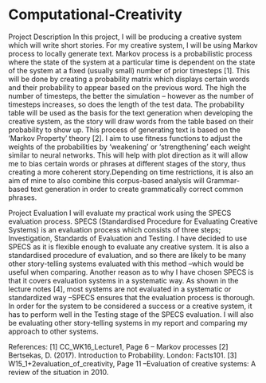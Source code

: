 # Computational-Creativity
Project Description 
In this project, I will be producing a creative system which will write short stories. 
For my creative system, I will be using Markov process to locally generate text. Markov process is a probabilistic process where the state of the system at a particular time is dependent on the state of the system at a fixed (usually small) number of prior timesteps [1]. This will be done by creating a probability matrix which displays certain words and their probability to appear based on the previous word. The high the number of timesteps, the better the simulation – however as the number of timesteps increases, so does the length of the test data. The probability table will be used as the basis for the text generation when developing the creative system, as the story will draw words from the table based on their probability to show up. This process of generating text is based on the ‘Markov Property’ theory [2]. I aim to use fitness functions to adjust the weights of the probabilities by ‘weakening’ or ‘strengthening’ each weight similar to neural networks.  This will help with plot direction as it will allow me to bias certain words or phrases at different stages of the story, thus creating a more coherent story.Depending on time restrictions, it is also an aim of mine to also combine this corpus-based analysis will Grammar-based text generation in order to create grammatically correct common phrases.

Project Evaluation 
I will evaluate my practical work using the SPECS evaluation process. SPECS (Standardised Procedure for Evaluating Creative Systems) is an evaluation process which consists of three steps; Investigation, Standards of Evaluation and Testing. 
I have decided to use SPECS as it is flexible enough to evaluate any creative system. It is also a standardised procedure of evaluation, and so there are likely to be many other story-telling systems evaluated with this method –which would be useful when comparing. Another reason as to why I have chosen SPECS is that it covers evaluation systems in a systematic way. As shown in the lecture notes [4], most systems are not evaluated in a systematic or standardized way –SPECS ensures that the evaluation process is thorough. 
In order for the system to be considered a success or a creative system, it has to perform well in the Testing stage of the SPECS evaluation. I will also be evaluating other story-telling systems in my report and comparing my approach to other systems.


References: 
[1] CC_WK16_Lecture1, Page 6 – Markov processes
[2] Bertsekas, D. (2017). Introduction to Probability. London: Facts101.
[3] W15_1+2evaluation_of_creativity, Page 11 –Evaluation of creative systems: A review of the situation in 2010.
